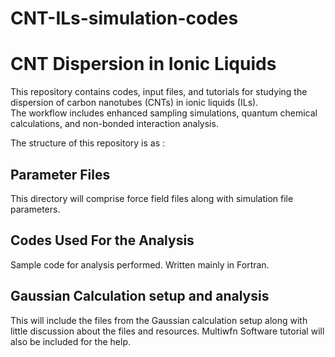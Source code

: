# CNT-ILs-simulation-codes
# CNT Dispersion in Ionic Liquids  

This repository contains codes, input files, and tutorials for studying the dispersion of carbon nanotubes (CNTs) in ionic liquids (ILs).   
The workflow includes enhanced sampling simulations, quantum chemical calculations, and non-bonded interaction analysis.

The structure of this repository is as :

## Parameter Files

This directory will comprise force field files along with simulation file parameters.

## Codes Used For the Analysis

Sample code for analysis performed. Written mainly in Fortran.

## Gaussian Calculation setup and analysis

This will include the files from the Gaussian calculation setup along with little discussion about the files and resources.
Multiwfn Software tutorial will also be included for the help. 

